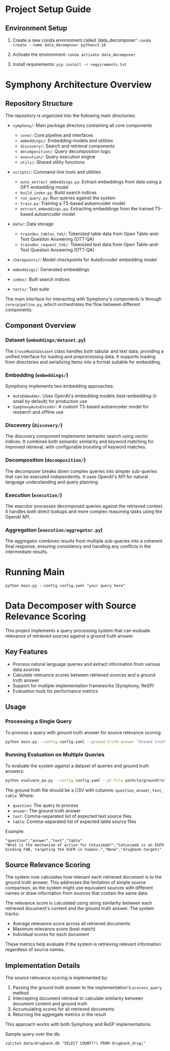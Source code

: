 # Project Setup Guide

## Environment Setup

1. Create a new conda environment called 'data_decomposer':
`conda create --name data_decomposer python=3.10`

2. Activate the environment: `conda activate data_decomposer`

3. Install requirements: `pip install -r requirements.txt`

# Symphony Architecture Overview

## Repository Structure

The repository is organized into the following main directories:

- `symphony/`: Main package directory containing all core components
  - `core/`: Core pipeline and interfaces
  - `embeddings/`: Embedding models and utilities
  - `discovery/`: Search and retrieval components
  - `decomposition/`: Query decomposition logic
  - `execution/`: Query execution engine
  - `utils/`: Shared utility functions

- `scripts/`: Command-line tools and utilities
  - `auto_extract_embeddings.py`: Extract embeddings from data using a GPT embedding model
  - `build_index.py`: Build search indices
  - `run_query.py`: Run queries against the system
  - `train.py`: Training a T5-based autoencoder model
  - `extract_embeddings.py`: Extracting embeddings from the trained T5-based autoencoder model

- `data/`: Data storage
  - `traindev_tables_tok/`: Tokenized table data from Open Table-and-Text Question Answering (OTT-QA)
  - `traindev_request_tok/`: Tokenized text data from Open Table-and-Text Question Answering (OTT-QA)

- `checkpoints/`: Model checkpoints for AutoEncoder embedding model
- `embeddings/`: Generated embeddings
- `index/`: Built search indices
- `tests/`: Test suite

The main interface for interacting with Symphony's components is through `core/pipeline.py`, which orchestrates the flow between different components.

## Component Overview

### Dataset (`embeddings/dataset.py`)
The `CrossModalDataset` class handles both tabular and text data, providing a unified interface for loading and preprocessing data. It supports loading from directories and serializing items into a format suitable for embedding.

### Embedding (`embeddings/`)
Symphony implements two embedding approaches:
- `AutoEmbedder`: Uses OpenAI's embedding models (text-embedding-3-small by default) for production use
- `SymphonyAutoEncoder`: A custom T5-based autoencoder model for research and offline use

### Discovery (`discovery/`)
The discovery component implements semantic search using vector indices. It combines both semantic similarity and keyword matching for improved retrieval, with configurable boosting of keyword matches.

### Decomposition (`decomposition/`)
The decomposer breaks down complex queries into simpler sub-queries that can be executed independently. It uses OpenAI's API for natural language understanding and query planning.

### Execution (`execution/`)
The executor processes decomposed queries against the retrieved context. It handles both direct lookups and more complex reasoning tasks using the OpenAI API.

### Aggregation (`execution/aggregator.py`)
The aggregator combines results from multiple sub-queries into a coherent final response, ensuring consistency and handling any conflicts in the intermediate results.

# Running Main

```
python main.py --config config.yaml "your query here"
```

# Data Decomposer with Source Relevance Scoring

This project implements a query processing system that can evaluate relevance of retrieved sources against a ground truth answer.

## Key Features

- Process natural language queries and extract information from various data sources
- Calculate relevance scores between retrieved sources and a ground truth answer
- Support for multiple implementation frameworks (Symphony, ReSP)
- Evaluation tools for performance metrics

## Usage

### Processing a Single Query

To process a query with ground truth answer for source relevance scoring:

```bash
python main.py --config config.yaml --ground-truth-answer "Ground truth answer text" "Your query here"
```

### Running Evaluation on Multiple Queries

To evaluate the system against a dataset of queries and ground truth answers:

```bash
python evaluate_qa.py --config config.yaml --gt-file path/to/groundtruth.csv --output results.json
```

The ground truth file should be a CSV with columns: `question`, `answer`, `text`, `table`. Where:
- `question`: The query to process
- `answer`: The ground truth answer
- `text`: Comma-separated list of expected text source files
- `table`: Comma-separated list of expected table source files

Example:
```csv
"question","answer","text","table"
"What is the mechanism of action for Cetuximab?","Cetuximab is an EGFR binding FAB, targeting the EGFR in humans.","None","drugbank-targets"
```

## Source Relevance Scoring

The system now calculates how relevant each retrieved document is to the ground truth answer. This addresses the limitation of simple source comparison, as the system might use equivalent sources with different names or draw information from sources that contain the same data.

The relevance score is calculated using string similarity between each retrieved document's content and the ground truth answer. The system tracks:

- Average relevance score across all retrieved documents
- Maximum relevance score (best match)
- Individual scores for each document

These metrics help evaluate if the system is retrieving relevant information regardless of source names.

## Implementation Details

The source relevance scoring is implemented by:

1. Passing the ground truth answer to the implementation's `process_query` method
2. Intercepting document retrieval to calculate similarity between document content and ground truth
3. Accumulating scores for all retrieved documents
4. Returning the aggregate metrics in the result

This approach works with both Symphony and ReSP implementations.


Sample query over the db:
```
sqlite3 data/drugbank.db "SELECT COUNT(*) FROM drugbank_drug;"
```
